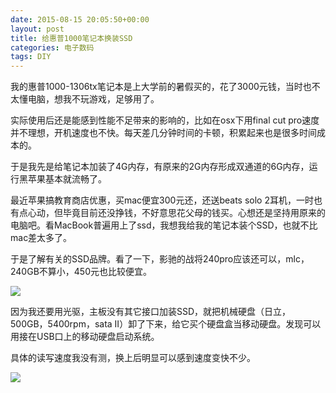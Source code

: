 ```yaml
---
date: 2015-08-15 20:05:50+00:00
layout: post
title: 给惠普1000笔记本换装SSD
categories: 电子数码
tags: DIY
---
```


我的惠普1000-1306tx笔记本是上大学前的暑假买的，花了3000元钱，当时也不太懂电脑，想我不玩游戏，足够用了。

实际使用后还是能感到性能不足带来的影响的，比如在osx下用final cut pro速度并不理想，开机速度也不快。每天差几分钟时间的卡顿，积累起来也是很多时间成本的。

于是我先是给笔记本加装了4G内存，有原来的2G内存形成双通道的6G内存，运行黑苹果基本就流畅了。

最近苹果搞教育商店优惠，买mac便宜300元还，还送beats solo 2耳机，一时也有点心动，但毕竟目前还没挣钱，不好意思花父母的钱买。心想还是坚持用原来的电脑吧。看MacBook普遍用上了ssd，我想我给我的笔记本装个SSD，也就不比mac差太多了。

于是了解有关的SSD品牌。看了一下，影驰的战将240pro应该还可以，mlc，240GB不算小，450元也比较便宜。

![](https://github.com/xulihang/xulihang.github.io/raw/master/album/2.jpg)

因为我还要用光驱，主板没有其它接口加装SSD，就把机械硬盘（日立，500GB，5400rpm，sata II）卸了下来，给它买个硬盘盒当移动硬盘。发现可以用接在USB口上的移动硬盘启动系统。

具体的读写速度我没有测，换上后明显可以感到速度变快不少。

![](https://github.com/xulihang/xulihang.github.io/raw/master/album/1.jpg)